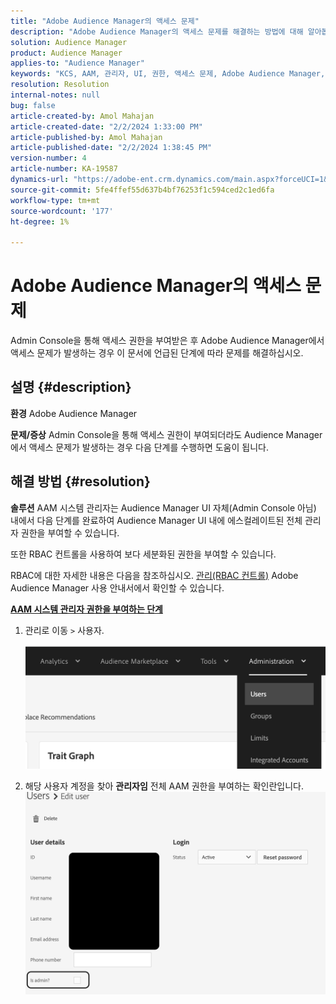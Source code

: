 ```yaml
---
title: "Adobe Audience Manager의 액세스 문제"
description: "Adobe Audience Manager의 액세스 문제를 해결하는 방법에 대해 알아봅니다."
solution: Audience Manager
product: Audience Manager
applies-to: "Audience Manager"
keywords: "KCS, AAM, 관리자, UI, 권한, 액세스 문제, Adobe Audience Manager, 방법"
resolution: Resolution
internal-notes: null
bug: false
article-created-by: Amol Mahajan
article-created-date: "2/2/2024 1:33:00 PM"
article-published-by: Amol Mahajan
article-published-date: "2/2/2024 1:38:45 PM"
version-number: 4
article-number: KA-19587
dynamics-url: "https://adobe-ent.crm.dynamics.com/main.aspx?forceUCI=1&pagetype=entityrecord&etn=knowledgearticle&id=8ecad68e-cfc1-ee11-9079-6045bd006704"
source-git-commit: 5fe4ffef55d637b4bf76253f1c594ced2c1ed6fa
workflow-type: tm+mt
source-wordcount: '177'
ht-degree: 1%

---
```


# Adobe Audience Manager의 액세스 문제


Admin Console을 통해 액세스 권한을 부여받은 후 Adobe Audience Manager에서 액세스 문제가 발생하는 경우 이 문서에 언급된 단계에 따라 문제를 해결하십시오.

## 설명 {#description}


<b>환경</b>
Adobe Audience Manager

<b>문제/증상</b>
Admin Console을 통해 액세스 권한이 부여되더라도 Audience Manager에서 액세스 문제가 발생하는 경우 다음 단계를 수행하면 도움이 됩니다.


## 해결 방법 {#resolution}


<b>솔루션</b>
AAM 시스템 관리자는 Audience Manager UI 자체(Admin Console 아님) 내에서 다음 단계를 완료하여 Audience Manager UI 내에 에스컬레이트된 전체 관리자 권한을 부여할 수 있습니다.

또한 RBAC 컨트롤을 사용하여 보다 세분화된 권한을 부여할 수 있습니다.

RBAC에 대한 자세한 내용은 다음을 참조하십시오. [관리(RBAC 컨트롤)](https://experienceleague.adobe.com/docs/audience-manager/user-guide/features/administration/administration-overview.html?lang=en) Adobe Audience Manager 사용 안내서에서 확인할 수 있습니다.

<u><b>AAM 시스템 관리자 권한을 부여하는 단계</b></u>

1. 관리로 이동 `>`  사용자.

   ![](assets/0c4ffacf-e9d5-ec11-a7b5-000d3a37750e.png)
2. 해당 사용자 계정을 찾아 <b>관리자임</b> 전체 AAM 권한을 부여하는 확인란입니다.![](assets/07c16ce8-e9d5-ec11-a7b5-000d3a37750e.png)

